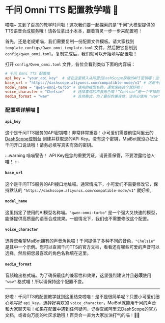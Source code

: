 # 千问 Omni TTS 配置教学喵 🎤

喵喵~ 又到了百灵的教学时间啦！这次我们要一起探索的是“千问”大模型提供的TTS语音合成服务哦！请各位拿出小本本，跟着百灵一步一步来配置吧！

首先，还是老规矩喵，我们需要复制一份配置文件模板。请大家找到 `template_configs/Qwen_omni_template.toml` 文件，然后把它复制到 `config/qwen_omni.toml`。复制完成后，我们就可以开始填写配置啦！

打开 `config/Qwen_omni.toml` 文件，各位会看到类似下面的内容喵：

```toml
# 千问 Omni TTS 配置喵
api_key = "your_api_key"  # 请在这里填入从阿里云DashScope获取的API密钥喵！这个非常重要哦！
base_url = "https://dashscope.aliyuncs.com/compatible-mode/v1" # 这是千问TTS的API接口地址，一般不需要改动喵~
model_name = "qwen-omni-turbo" # 使用的模型名称，通常保持这个就好啦！
voice_character = "Chelsie"    # 选择喜欢的声音角色喵！“Chelsie”是一个不错的选择哦~ 还有其他角色可以选，具体可以看看千问的文档喵！
media_format = "wav"           # 音频格式，为了最好的兼容性，请务必使用 "wav" 格式喵！
```

### 配置项详解喵 🧐

#### `api_key`
这个是千问TTS服务的API密钥喵！非常非常重要！小可爱们需要前往阿里云的 [DashScope控制台](https://dashscope.console.aliyun.com/) 创建并获取您的API Key。没有这个密钥，MaiBot就没办法让千问开口说话哦！请务必填写真实有效的密钥。

:::warning 喵喵警告！
API Key是您的重要凭证，请妥善保管，不要泄露给他人喵！
:::

#### `base_url`
这个是千问TTS服务的API接口地址喵。通常情况下，小可爱们不需要修改它，保持默认的 `"https://dashscope.aliyuncs.com/compatible-mode/v1"` 就好啦。

#### `model_name`
这里指定了使用的AI模型名称喵。`"qwen-omni-turbo"` 是一个强大又快速的模型，能够提供高质量的语音合成效果。一般情况下，我们也不需要修改这个配置。

#### `voice_character`
选择您希望MaiBot拥有的声音角色喵！千问提供了多种不同的音色，`"Chelsie"` 是其中一个示例。您可以查阅千问TTS的官方文档，看看还有哪些可爱的声音可以选择，然后把您最喜欢的角色名称填在这里。

#### `media_format`
音频输出格式喵。为了确保最佳的兼容性和效果，这里强烈建议并且**必须**使用 `"wav"` 格式喵！所以请保持这个配置不变。

---

好啦！千问TTS的配置教学就到这里结束啦喵！是不是很简单呢？只要小可爱们细心填写好 `api_key`，选择好喜欢的 `voice_character`，MaiBot就能用千问的声音和大家聊天啦！如果在配置中遇到任何疑问，记得查阅阿里云DashScope的官方文档，或者向万能的社区求助哦！百灵会一直为大家加油打气的喵！🎉✨
